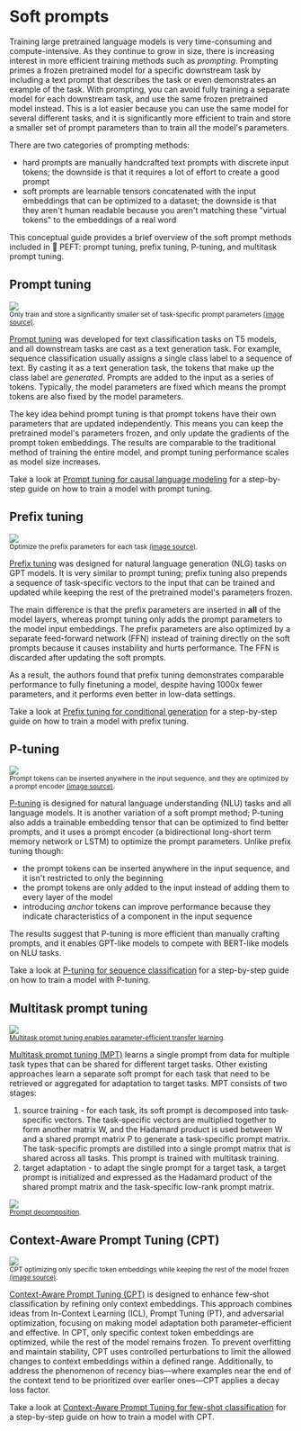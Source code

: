 <!--⚠️ Note that this file is in Markdown but contain specific syntax for our doc-builder (similar to MDX) that may not be
rendered properly in your Markdown viewer.
-->

# Soft prompts

Training large pretrained language models is very time-consuming and compute-intensive. As they continue to grow in size, there is increasing interest in more efficient training methods such as *prompting*. Prompting primes a frozen pretrained model for a specific downstream task by including a text prompt that describes the task or even demonstrates an example of the task. With prompting, you can avoid fully training a separate model for each downstream task, and use the same frozen pretrained model instead. This is a lot easier because you can use the same model for several different tasks, and it is significantly more efficient to train and store a smaller set of prompt parameters than to train all the model's parameters.

There are two categories of prompting methods:

- hard prompts are manually handcrafted text prompts with discrete input tokens; the downside is that it requires a lot of effort to create a good prompt
- soft prompts are learnable tensors concatenated with the input embeddings that can be optimized to a dataset; the downside is that they aren't human readable because you aren't matching these "virtual tokens" to the embeddings of a real word

This conceptual guide provides a brief overview of the soft prompt methods included in 🤗 PEFT: prompt tuning, prefix tuning, P-tuning, and multitask prompt tuning.

## Prompt tuning

<div class="flex justify-center">
    <img src="https://huggingface.co/datasets/huggingface/documentation-images/resolve/main/peft/prompt-tuning.png"/>
</div>
<small>Only train and store a significantly smaller set of task-specific prompt parameters <a href="https://hf.co/papers/2104.08691">(image source)</a>.</small>

[Prompt tuning](https://hf.co/papers/2104.08691) was developed for text classification tasks on T5 models, and all downstream tasks are cast as a text generation task. For example, sequence classification usually assigns a single class label to a sequence of text. By casting it as a text generation task, the tokens that make up the class label are *generated*. Prompts are added to the input as a series of tokens. Typically, the model parameters are fixed which means the prompt tokens are also fixed by the model parameters.

The key idea behind prompt tuning is that prompt tokens have their own parameters that are updated independently. This means you can keep the pretrained model's parameters frozen, and only update the gradients of the prompt token embeddings. The results are comparable to the traditional method of training the entire model, and prompt tuning performance scales as model size increases.

Take a look at [Prompt tuning for causal language modeling](../task_guides/clm-prompt-tuning) for a step-by-step guide on how to train a model with prompt tuning.

## Prefix tuning

<div class="flex justify-center">
    <img src="https://huggingface.co/datasets/huggingface/documentation-images/resolve/main/peft/prefix-tuning.png"/>
</div>
<small>Optimize the prefix parameters for each task <a href="https://hf.co/papers/2101.00190">(image source)</a>.</small>

[Prefix tuning](https://hf.co/papers/2101.00190) was designed for natural language generation (NLG) tasks on GPT models. It is very similar to prompt tuning; prefix tuning also prepends a sequence of task-specific vectors to the input that can be trained and updated while keeping the rest of the pretrained model's parameters frozen. 

The main difference is that the prefix parameters are inserted in **all** of the model layers, whereas prompt tuning only adds the prompt parameters to the model input embeddings. The prefix parameters are also optimized by a separate feed-forward network (FFN) instead of training directly on the soft prompts because it causes instability and hurts performance. The FFN is discarded after updating the soft prompts.

As a result, the authors found that prefix tuning demonstrates comparable performance to fully finetuning a model, despite having 1000x fewer parameters, and it performs even better in low-data settings.

Take a look at [Prefix tuning for conditional generation](../task_guides/seq2seq-prefix-tuning) for a step-by-step guide on how to train a model with prefix tuning.

## P-tuning

<div class="flex justify-center">
    <img src="https://huggingface.co/datasets/huggingface/documentation-images/resolve/main/peft/p-tuning.png"/>
</div>
<small>Prompt tokens can be inserted anywhere in the input sequence, and they are optimized by a prompt encoder <a href="https://hf.co/papers/2103.10385">(image source)</a>.</small>

[P-tuning](https://hf.co/papers/2103.10385) is designed for natural language understanding (NLU) tasks and all language models. 
It is another variation of a soft prompt method; P-tuning also adds a trainable embedding tensor that can be optimized to find better prompts, and it uses a prompt encoder (a bidirectional long-short term memory network or LSTM) to optimize the prompt parameters. Unlike prefix tuning though:

- the prompt tokens can be inserted anywhere in the input sequence, and it isn't restricted to only the beginning
- the prompt tokens are only added to the input instead of adding them to every layer of the model
- introducing *anchor* tokens can improve performance because they indicate characteristics of a component in the input sequence

The results suggest that P-tuning is more efficient than manually crafting prompts, and it enables GPT-like models to compete with BERT-like models on NLU tasks.

Take a look at [P-tuning for sequence classification](../task_guides/ptuning-seq-classification) for a step-by-step guide on how to train a model with P-tuning.

## Multitask prompt tuning

<div class="flex justify-center">
    <img src="https://huggingface.co/datasets/huggingface/documentation-images/resolve/main/peft/mpt.png"/>
</div>
<small><a href="https://hf.co/papers/2303.02861">Multitask prompt tuning enables parameter-efficient transfer learning</a>.</small>

[Multitask prompt tuning (MPT)](https://hf.co/papers/2303.02861) learns a single prompt from data for multiple task types that can be shared for different target tasks. Other existing approaches learn a separate soft prompt for each task that need to be retrieved or aggregated for adaptation to target tasks. MPT consists of two stages:

1. source training - for each task, its soft prompt is decomposed into task-specific vectors. The task-specific vectors are multiplied together to form another matrix W, and the Hadamard product is used between W and a shared prompt matrix P to generate a task-specific prompt matrix. The task-specific prompts are distilled into a single prompt matrix that is shared across all tasks. This prompt is trained with multitask training.
2. target adaptation - to adapt the single prompt for a target task, a target prompt is initialized and expressed as the Hadamard product of the shared prompt matrix and the task-specific low-rank prompt matrix.

<div class="flex justify-center">
    <img src="https://huggingface.co/datasets/huggingface/documentation-images/resolve/main/peft/mpt-decomposition.png"/>
</div>
<small><a href="https://hf.co/papers/2103.10385">Prompt decomposition</a>.</small>


## Context-Aware Prompt Tuning (CPT)

<div class="flex justify-center">
    <img src="https://huggingface.co/datasets/huggingface/documentation-images/resolve/main/peft/cpt.png"/>
</div>
<small>CPT optimizing only specific token embeddings while keeping the rest of the model frozen <a href="https://huggingface.co/papers/2410.17222">(image source)</a>.</small>

[Context-Aware Prompt Tuning (CPT)](https://huggingface.co/papers/2410.17222) is designed to enhance few-shot classification by refining only context embeddings. 
This approach combines ideas from In-Context Learning (ICL), Prompt Tuning (PT), and adversarial optimization, focusing on making model adaptation both parameter-efficient and effective.
In CPT, only specific context token embeddings are optimized, while the rest of the model remains frozen. 
To prevent overfitting and maintain stability, CPT uses controlled perturbations to limit the allowed changes to context embeddings within a defined range. 
Additionally, to address the phenomenon of recency bias—where examples near the end of the context tend to be prioritized over earlier ones—CPT applies a decay loss factor.

Take a look at [Context-Aware Prompt Tuning for few-shot classification](../task_guides/cpt-few-shot-classification) for a step-by-step guide on how to train a model with CPT.
